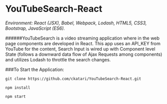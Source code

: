 # YouTubeSearch-React

*Environment: React (JSX), Babel, Webpack, Lodash, HTML5, CSS3, Bootstrap, JavaScript (ES6).*

######YouTubeSearch is a video streaming application where in the web page components are developed in React. This app uses an API_KEY from YouTube for the content, Search Input is wired up with Component level State (follows a downward data flow of Ajax Requests among components) and utilizes Lodash to throttle the search changes.

###To Start the Application:

```
git clone https://github.com/ckatari/YouTubeSearch-React.git

npm install

npm start
```

